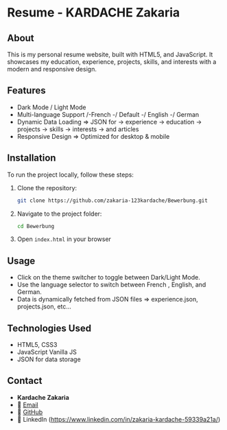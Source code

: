 # Resume - KARDACHE Zakaria

## About

This is my personal resume website, built with HTML5, and JavaScript. It showcases my education, experience, projects, skills, and interests with a modern and responsive design.

## Features

- Dark Mode / Light Mode 
- Multi-language Support  /-French -/ Default -/ English -/ German
- Dynamic Data Loading => JSON for -> experience -> education -> projects -> skills -> interests -> and articles
- Responsive Design => Optimized for desktop & mobile

## Installation

To run the project locally, follow these steps:

1. Clone the repository:
    ```sh
    git clone https://github.com/zakaria-123kardache/Bewerbung.git
    ```
2. Navigate to the project folder:
    ```sh
    cd Bewerbung
    ```
3. Open `index.html` in your browser

## Usage

- Click on the theme switcher to toggle between Dark/Light Mode.
- Use the language selector to switch between French , English, and German.
- Data is dynamically fetched from JSON files => experience.json, projects.json, etc...

## Technologies Used

- HTML5, CSS3 
- JavaScript Vanilla JS 
- JSON for data storage 


## Contact

- **Kardache Zakaria**
- 📧 [Email](mailto:kardachezakaria45@gmail.com)
- 🔗 [GitHub](https://github.com/zakaria-123kardache)
- 🔗 LinkedIn (https://www.linkedin.com/in/zakaria-kardache-59339a21a/)
